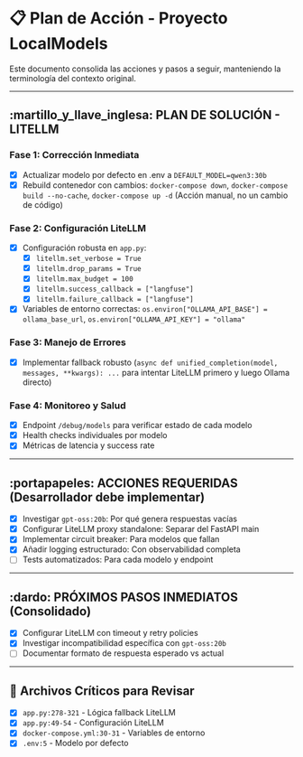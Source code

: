 # :clipboard: Plan de Acción - Proyecto LocalModels

Este documento consolida las acciones y pasos a seguir, manteniendo la terminología del contexto original.

---

## :martillo_y_llave_inglesa: PLAN DE SOLUCIÓN - LITELLM

### Fase 1: Corrección Inmediata
- [x] Actualizar modelo por defecto en .env a `DEFAULT_MODEL=qwen3:30b`
- [x] Rebuild contenedor con cambios: `docker-compose down`, `docker-compose build --no-cache`, `docker-compose up -d` (Acción manual, no un cambio de código)

### Fase 2: Configuración LiteLLM
- [x] Configuración robusta en `app.py`:
    - [x] `litellm.set_verbose = True`
    - [x] `litellm.drop_params = True`
    - [x] `litellm.max_budget = 100`
    - [x] `litellm.success_callback = ["langfuse"]`
    - [x] `litellm.failure_callback = ["langfuse"]`
- [x] Variables de entorno correctas: `os.environ["OLLAMA_API_BASE"] = ollama_base_url`, `os.environ["OLLAMA_API_KEY"] = "ollama"`

### Fase 3: Manejo de Errores
- [x] Implementar fallback robusto (`async def unified_completion(model, messages, **kwargs): ...` para intentar LiteLLM primero y luego Ollama directo)

### Fase 4: Monitoreo y Salud
- [x] Endpoint `/debug/models` para verificar estado de cada modelo
- [x] Health checks individuales por modelo
- [x] Métricas de latencia y success rate

---

## :portapapeles: ACCIONES REQUERIDAS (Desarrollador debe implementar)

- [x] Investigar `gpt-oss:20b`: Por qué genera respuestas vacías
- [x] Configurar LiteLLM proxy standalone: Separar del FastAPI main
- [x] Implementar circuit breaker: Para modelos que fallan
- [x] Añadir logging estructurado: Con observabilidad completa
- [ ] Tests automatizados: Para cada modelo y endpoint

---

## :dardo: PRÓXIMOS PASOS INMEDIATOS (Consolidado)

- [x] Configurar LiteLLM con timeout y retry policies
- [x] Investigar incompatibilidad específica con `gpt-oss:20b`
- [ ] Documentar formato de respuesta esperado vs actual

---

## :mag_right: Archivos Críticos para Revisar

- [x] `app.py:278-321` - Lógica fallback LiteLLM
- [x] `app.py:49-54` - Configuración LiteLLM
- [x] `docker-compose.yml:30-31` - Variables de entorno
- [x] `.env:5` - Modelo por defecto

